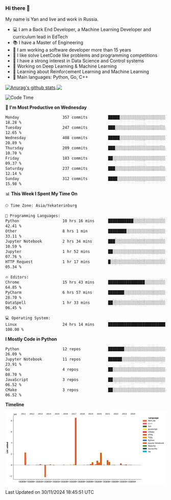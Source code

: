 ### Hi there 👋

My name is Yan and live and work in Russia.

- 💻 I am a Back End Developer, a Machine Learning Developer and curriculum lead in EdTech
- 📚 I have a Master of Engineering
- 🤔 I am working a software developer more than 15 years
- 🌱 I like solve LeetCode like problems and programming competitions
- 📝 I have a strong interest in Data Science and Control systems
- 🔭 Working on Deep Learning & Machine Learning
- 🌱 Learning about Reinforcement Learning and Machine Learning
- 🌟 Main languages: Python, Go, C++

<!--


**yanchick/yanchick** is a ✨ _special_ ✨ repository because its `README.md` (this file) appears on your GitHub profile.

Here are some ideas to get you started:

- I am a self taught Full Stack Developer and a Machine Learning Developer
- 🌱 I’m currently learning ...
- 👯 I’m looking to collaborate on ...
- 🤔 I’m looking for help with ...
- 💬 Ask me about ...
- 📫 How to reach me: ...
- 😄 Pronouns: ...
- ⚡ Fun fact: ...

-->


<a href="https://github.com/anuraghazra/github-readme-stats">
    <img align="center" src="https://github-readme-stats.vercel.app/api?username=yanchick&count_private=true" alt="Anurag's github stats" />
</a>
<a href="https://github.com/anuraghazra/github-readme-stats">
    <img align="center" src="https://github-readme-stats.vercel.app/api/top-langs/?username=yanchick&hide=javascript,html,CSS" />
</a>

<!--START_SECTION:waka-->
![Code Time](http://img.shields.io/badge/Code%20Time-2%2C641%20hrs%2031%20mins-blue)

📅 **I'm Most Productive on Wednesday** 

```text
Monday                   357 commits         █████░░░░░░░░░░░░░░░░░░░░   18.28 % 
Tuesday                  247 commits         ███░░░░░░░░░░░░░░░░░░░░░░   12.65 % 
Wednesday                408 commits         █████░░░░░░░░░░░░░░░░░░░░   20.89 % 
Thursday                 209 commits         ███░░░░░░░░░░░░░░░░░░░░░░   10.70 % 
Friday                   183 commits         ██░░░░░░░░░░░░░░░░░░░░░░░   09.37 % 
Saturday                 237 commits         ███░░░░░░░░░░░░░░░░░░░░░░   12.14 % 
Sunday                   312 commits         ████░░░░░░░░░░░░░░░░░░░░░   15.98 % 
```


📊 **This Week I Spent My Time On** 

```text
🕑︎ Time Zone: Asia/Yekaterinburg

💬 Programming Languages: 
Python                   10 hrs 16 mins      ███████████░░░░░░░░░░░░░░   42.41 % 
Other                    8 hrs 1 min         ████████░░░░░░░░░░░░░░░░░   33.11 % 
Jupyter Notebook         2 hrs 34 mins       ███░░░░░░░░░░░░░░░░░░░░░░   10.59 % 
Jupyter                  1 hr 52 mins        ██░░░░░░░░░░░░░░░░░░░░░░░   07.76 % 
HTTP Request             1 hr 17 mins        █░░░░░░░░░░░░░░░░░░░░░░░░   05.34 % 

🔥 Editors: 
Chrome                   15 hrs 43 mins      ████████████████░░░░░░░░░   64.85 % 
PyCharm                  6 hrs 57 mins       ███████░░░░░░░░░░░░░░░░░░   28.70 % 
DataSpell                1 hr 33 mins        ██░░░░░░░░░░░░░░░░░░░░░░░   06.45 % 

💻 Operating System: 
Linux                    24 hrs 14 mins      █████████████████████████   100.00 % 
```

**I Mostly Code in Python** 

```text
Python                   12 repos            ███████░░░░░░░░░░░░░░░░░░   26.09 % 
Jupyter Notebook         11 repos            ██████░░░░░░░░░░░░░░░░░░░   23.91 % 
Go                       4 repos             ██░░░░░░░░░░░░░░░░░░░░░░░   08.70 % 
JavaScript               3 repos             ██░░░░░░░░░░░░░░░░░░░░░░░   06.52 % 
CMake                    3 repos             ██░░░░░░░░░░░░░░░░░░░░░░░   06.52 % 
```



**Timeline**

![Lines of Code chart](https://raw.githubusercontent.com/yanchick/yanchick/main/assets/bar_graph.png)


 Last Updated on 30/11/2024 18:45:51 UTC
<!--END_SECTION:waka-->

